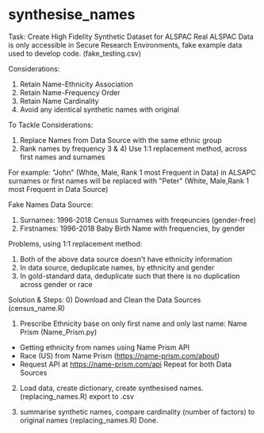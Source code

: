 # synthesise_names

Task: Create High Fidelity Synthetic Dataset for ALSPAC
Real ALSPAC Data is only accessible in Secure Research Environments, fake example data used to develop code. (fake_testing.csv)

Considerations: 
1) Retain Name-Ethnicity Association
2) Retain Name-Frequency Order
3) Retain Name Cardinality
4) Avoid any identical synthetic names with original

To Tackle Considerations:
1) Replace Names from Data Source with the same ethnic group
2) Rank names by frequency
3 & 4) Use 1:1 replacement method, across first names and surnames

For example:
"John" (White, Male, Rank 1 most Frequent in Data) in ALSAPC surnames or first names will be replaced with 
"Peter" (White, Male,Rank 1 most Frequent in Data Source)

Fake Names Data Source:
1) Surnames: 1996-2018 Census Surnames with freqeuncies (gender-free)
2) Firstnames: 1996-2018 Baby Birth Name with frequencies, by gender

Problems, using 1:1 replacement method:
1) Both of the above data source doesn't have ethnicity information
2) In data source, deduplicate names, by ethnicity and gender
3) In gold-standard data, deduplicate such that there is no duplication across gender or race


Solution & Steps:
0) Download and Clean the Data Sources (census_name.R)
1) Prescribe Ethnicity base on only first name and only last name: Name Prism (Name_Prism.py)
- Getting ethnicity from names using Name Prism API
- Race (US) from Name Prism (https://name-prism.com/about)
- Request API at https://name-prism.com/api
Repeat for both Data Sources

2) Load data, create dictionary, create synthesised names. (replacing_names.R)
export to .csv

3) summarise synthetic names, compare cardinality (number of factors) to original names (replacing_names.R)
Done.






